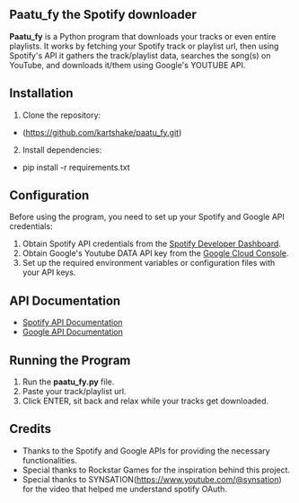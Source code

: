## Paatu_fy the Spotify downloader

**Paatu_fy** is a Python program that downloads your tracks or even entire playlists.
It works by fetching your Spotify track or playlist url, then using Spotify's API it gathers the track/playlist data, searches the song(s) on YouTube, and downloads it/them using Google's YOUTUBE API.

## Installation

1. Clone the repository:
  - (https://github.com/kartshake/paatu_fy.git)
2. Install dependencies:
  - pip install -r requirements.txt

## Configuration

Before using the program, you need to set up your Spotify and Google API credentials:

1. Obtain Spotify API credentials from the [Spotify Developer Dashboard](https://developer.spotify.com/dashboard/applications).
2. Obtain Google's Youtube DATA API key from the [Google Cloud Console](https://console.cloud.google.com/).
3. Set up the required environment variables or configuration files with your API keys.

## API Documentation

- [Spotify API Documentation](https://developer.spotify.com/documentation/web-api/)
- [Google API Documentation](https://developers.google.com/youtube/v3/getting-started)

## Running the Program
1. Run the **paatu_fy.py** file.
2.  Paste your track/playlist url.
3. Click ENTER, sit back and relax while your tracks get downloaded.

## Credits

- Thanks to the Spotify and Google APIs for providing the necessary functionalities.
- Special thanks to Rockstar Games for the inspiration behind this project.
- Special thanks to SYNSATION(https://www.youtube.com/@synsation) for the video that helped me understand spotify OAuth.
